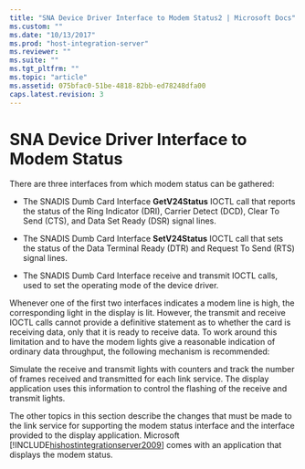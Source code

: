 ```yaml
---
title: "SNA Device Driver Interface to Modem Status2 | Microsoft Docs"
ms.custom: ""
ms.date: "10/13/2017"
ms.prod: "host-integration-server"
ms.reviewer: ""
ms.suite: ""
ms.tgt_pltfrm: ""
ms.topic: "article"
ms.assetid: 075bfac0-51be-4818-82bb-ed78248dfa00
caps.latest.revision: 3
---
```

# SNA Device Driver Interface to Modem Status
There are three interfaces from which modem status can be gathered:  
  
-   The SNADIS Dumb Card Interface **GetV24Status** IOCTL call that reports the status of the Ring Indicator (DRI), Carrier Detect (DCD), Clear To Send (CTS), and Data Set Ready (DSR) signal lines.  
  
-   The SNADIS Dumb Card Interface **SetV24Status** IOCTL call that sets the status of the Data Terminal Ready (DTR) and Request To Send (RTS) signal lines.  
  
-   The SNADIS Dumb Card Interface receive and transmit IOCTL calls, used to set the operating mode of the device driver.  
  
 Whenever one of the first two interfaces indicates a modem line is high, the corresponding light in the display is lit. However, the transmit and receive IOCTL calls cannot provide a definitive statement as to whether the card is receiving data, only that it is ready to receive data. To work around this limitation and to have the modem lights give a reasonable indication of ordinary data throughput, the following mechanism is recommended:  
  
 Simulate the receive and transmit lights with counters and track the number of frames received and transmitted for each link service. The display application uses this information to control the flashing of the receive and transmit lights.  
  
 The other topics in this section describe the changes that must be made to the link service for supporting the modem status interface and the interface provided to the display application. Microsoft [!INCLUDE[hishostintegrationserver2009](../core/includes/hishostintegrationserver2009-md.md)] comes with an application that displays the modem status.
